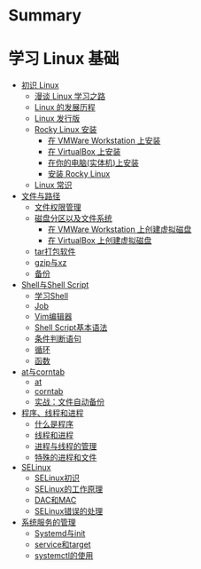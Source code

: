 # Summary

# 学习 Linux 基础

- [初识 Linux](./the_linux_learning_path.md)
  - [漫谈 Linux 学习之路](./the_linux_learning_path.md)
  - [Linux 的发展历程](./the_history_of_linux.md)
  - [Linux 发行版](./linux_distro.md)
  - [Rocky Linux 安装](./install_rocky_linux/install_rocky_linux_intro.md)
    - [在 VMWare Workstation 上安装](./install_rocky_linux/install_in_vmware.md)
    - [在 VirtualBox 上安装](./install_rocky_linux/install_in_vbox.md)
    - [在你的电脑(实体机)上安装](./install_rocky_linux/install_in_your_pc.md)
    - [安装 Rocky Linux](./install_rocky_linux/install_rocky_linux.md)
  - [Linux 常识](./linux_common_sense.md)
- [文件与路径](./file_and_path/file_and_path.md)
  - [文件权限管理](./file_and_path/manage_file_premissons.md)
  - [磁盘分区以及文件系统](./file_and_path/diskpart_and_filesystem.md)
    - [在 VMWare Workstation 上创建虚拟磁盘](./file_and_path/diskpart_and_filesystem/create_disk_on_vmware.md)
    - [在 VirtualBox 上创建虚拟磁盘](./file_and_path/diskpart_and_filesystem/create_disk_on_vbox.md)
  - [tar打包软件](./file_and_path/tar_command.md)
  - [gzip与xz](./file_and_path/gzip_and_xz.md)
  - [备份](./file_and_path/backup.md)
- [Shell与Shell Script](./shell_and_shell_script/shell_and_shell_script.md)
  - [学习Shell](./shell_and_shell_script/learn_shell.md)
  - [Job]()
  - [Vim编辑器](./shell_and_shell_script/vim_editor.md)
  - [Shell Script基本语法](./shell_and_shell_script/shell_script_basic.md)
  - [条件判断语句](./shell_and_shell_script/conditional_judgment.md)
  - [循环](./shell_and_shell_script/loops.md)
  - [函数]()
- [at与corntab]()
  - [at]()
  - [corntab]()
  - [实战：文件自动备份]()
- [程序、线程和进程]()
  - [什么是程序]()
  - [线程和进程]()
  - [进程与线程的管理]()
  - [特殊的进程和文件]()
- [SELinux]()
  - [SELinux初识]()
  - [SELinux的工作原理]()
  - [DAC和MAC]()
  - [SELinux错误的处理]()
- [系统服务的管理]()
  - [Systemd与init]()
  - [service和target]()
  - [systemctl的使用]()

